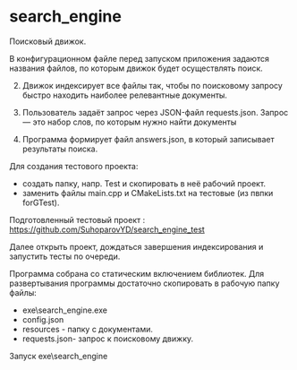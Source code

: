# search_engine

Поисковый движок.

  В конфигурационном файле перед запуском приложения задаются названия
файлов, по которым движок будет осуществлять поиск.

2. Движок индексирует все файлы так, чтобы по поисковому запросу быстро находить наиболее
релевантные документы.

3. Пользователь задаёт запрос через JSON-файл requests.json. Запрос — это
набор слов, по которым нужно найти документы

4. Программа формирует файл answers.json, в который записывает
результаты поиска.



Для создания тестового проекта:
-  создать папку, напр. Test и скопировать в неё рабочий проект.
- заменить файлы main.cpp и CMakeLists.txt на тестовые (из пвпки forGTest).

Подготовленный тестовый проект : https://github.com/SuhoparovYD/search_engine_test

Далее открыть проект, дождаться завершения индексирования и запустить тесты по очереди.


Программа собрана со статическим включением  библиотек. Для развертывания программы достаточно 
скопировать в рабочую папку файлы:
- exe\search_engine.exe 
- config.json
- resources -  папку с документами.  
- requests.json- запрос к поисковому движку.

Запуск  exe\search_engine
